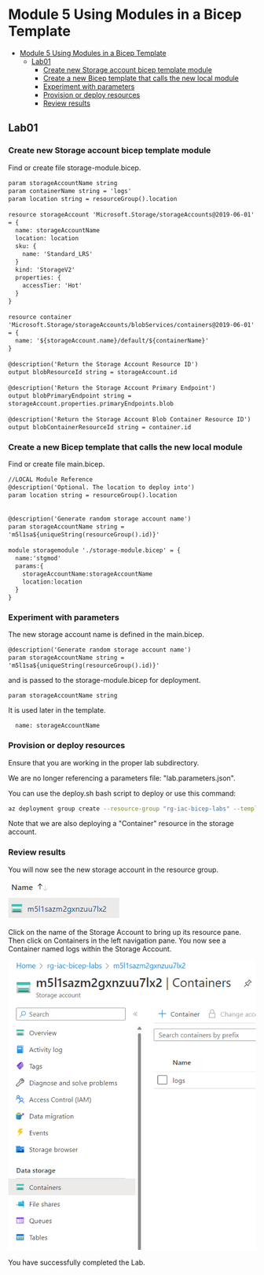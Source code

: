 # Module 5 Using Modules in a Bicep Template

<!-- markdownlint-disable MD033 -->

- [Module 5 Using Modules in a Bicep Template](#module-5-using-modules-in-a-bicep-template)
  - [Lab01](#lab01)
    - [Create new Storage account bicep template module](#create-new-storage-account-bicep-template-module)
    - [Create a new Bicep template that calls the new local module](#create-a-new-bicep-template-that-calls-the-new-local-module)
    - [Experiment with parameters](#experiment-with-parameters)
    - [Provision or deploy resources](#provision-or-deploy-resources)
    - [Review results](#review-results)

## Lab01

### Create new Storage account bicep template module

Find or create file storage-module.bicep.

```bicep
param storageAccountName string
param containerName string = 'logs'
param location string = resourceGroup().location

resource storageAccount 'Microsoft.Storage/storageAccounts@2019-06-01' = {
  name: storageAccountName
  location: location
  sku: {
    name: 'Standard_LRS'
  }
  kind: 'StorageV2'
  properties: {
    accessTier: 'Hot'
  }
}

resource container 'Microsoft.Storage/storageAccounts/blobServices/containers@2019-06-01' = {
  name: '${storageAccount.name}/default/${containerName}'
}

@description('Return the Storage Account Resource ID')
output blobResourceId string = storageAccount.id

@description('Return the Storage Account Primary Endpoint')
output blobPrimaryEndpoint string = storageAccount.properties.primaryEndpoints.blob

@description('Return the Storage Account Blob Container Resource ID')
output blobContainerResourceId string = container.id
```

### Create a new Bicep template that calls the new local module

Find or create file main.bicep.

```bicep
//LOCAL Module Reference
@description('Optional. The location to deploy into')
param location string = resourceGroup().location


@description('Generate random storage account name')
param storageAccountName string = 'm5l1sa${uniqueString(resourceGroup().id)}'

module storagemodule './storage-module.bicep' = {  
  name:'stgmod'
  params:{
    storageAccountName:storageAccountName
    location:location
  }
}
```

### Experiment with parameters

The new storage account name is defined in the main.bicep.

```bicep
@description('Generate random storage account name')
param storageAccountName string = 'm5l1sa${uniqueString(resourceGroup().id)}'
```

and is passed to the storage-module.bicep for deployment.

```bicep
param storageAccountName string
```

It is used later in the template.

```bicep
  name: storageAccountName
```

### Provision or deploy resources

Ensure that you are working in the proper lab subdirectory.

We are no longer referencing a parameters file: "lab.parameters.json".

You can use the deploy.sh bash script to deploy or use this command:

```bash
az deployment group create --resource-group "rg-iac-bicep-labs" --template-file "main.bicep"
```

Note that we are also deploying a "Container" resource in the storage account.

### Review results

You will now see the new storage account in the resource group.

![m5l1sa](../../../../images/m5l1sa.png)

Click on the name of the Storage Account to bring up its resource pane. Then click on Containers in the left navigation pane.  You now see a Container named logs within the Storage Account.

![m5l1salogs](../../../../images/m5l1salogs.png)

You have successfully completed the Lab.
